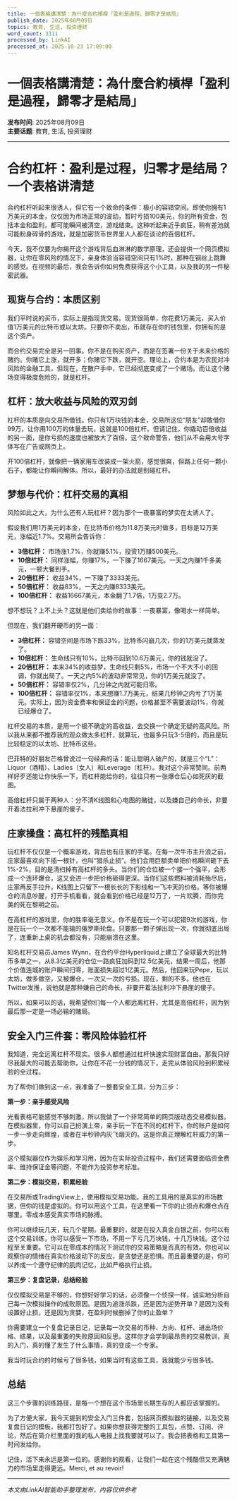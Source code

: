 ```yaml
---
title: 一個表格講清楚：為什麼合約槓桿「盈利是過程，歸零才是結局」
publish_date: 2025年08月09日
topics: 教育, 生活, 投资理财
word_count: 3311
processed_by: LinkAI
processed_at: 2025-10-23 17:09:00
---
```


# 一個表格講清楚：為什麼合約槓桿「盈利是過程，歸零才是結局」

**发布时间**: 2025年08月09日  
**主要话题**: 教育, 生活, 投资理财

---

# 合约杠杆：盈利是过程，归零才是结局？一个表格讲清楚

合约杠杆听起来很诱人，但它有一个致命的条件：极小的容错空间。即使你拥有1万美元的本金，仅仅因为市场正常的波动，暂时亏损100美元，你的所有资金，包括本金和盈利，都可能瞬间被清空，游戏结束。这种听起来近乎疯狂，稍有差池就可能粉身碎骨的游戏，就是加密货币世界里人人都在谈论的百倍杠杆。

今天，我不仅要为你揭开这个游戏背后血淋淋的数学原理，还会提供一个网页模拟器，让你在零风险的情况下，亲身体验当容错空间只有1%时，那种在钢丝上跳舞的感觉。在视频的最后，我会告诉你如何免费获得这个小工具，以及我的另一件秘密武器。

## 现货与合约：本质区别

我们平时说的买币，实际上是指现货交易。现货很简单，你花费1万美元，买入价值1万美元的比特币或以太坊。只要你不卖出，币就存在你的钱包里，你拥有的是这个资产。

而合约交易完全是另一回事。你不是在购买资产，而是在签署一份关于未来价格的赌约。你赌它上涨，就开多；你赌它下跌，就开空。理论上，合约本是为农民对冲风险的金融工具，但现在，在散户手中，它已经彻底变成了一个赌场。而让这个赌场变得极度危险的，就是杠杆。

## 杠杆：放大收益与风险的双刃剑

杠杆的本质是向交易所借钱。你只有1万块钱的本金，交易所这位“朋友”却敢借你99万，让你用100万的体量去玩，这就是100倍杠杆。但请记住，你撬动百倍收益的另一面，是你亏损的速度也被放大了百倍。这个致命警告，他们从不会用大号字体写在广告或网页上。

开100倍杠杆，就像把一辆家用车改装成一架火箭，感觉很爽，但路上任何一颗小石子，都能让你瞬间解体。所以，最好的办法就是别碰杠杆。

## 梦想与代价：杠杆交易的真相

风险如此之大，为什么还有人玩杠杆？因为那个一夜暴富的梦实在太诱人了。

假设我们用1万美元的本金，在比特币价格为11.8万美元时做多，目标是12万美元，涨幅近1.7%。交易所会告诉你：

*   **3倍杠杆：** 市场涨1.7%，你就赚5.1%，投资1万赚500美元。
*   **10倍杠杆：** 同样涨幅，你赚17%，一下赚了1667美元。一天之内赚1千多美元，一顿大餐到手。
*   **20倍杠杆：** 收益34%，一下赚了3333美元。
*   **50倍杠杆：** 收益83%，一天之内赚8333美元。
*   **100倍杠杆：** 收益16667美元，本金翻了1.7倍，1万变2.7万。

想不想玩？上不上头？这就是他们卖给你的故事：一夜暴富，像喝水一样简单。

但现在，我们翻开硬币的另一面：

*   **3倍杠杆：** 容错空间是市场下跌33%，比特币闪崩几次，你的1万美元就蒸发了。
*   **10倍杠杆：** 生命线只有10%，比特币回到10.6万美元，你的钱就没了。
*   **20倍杠杆：** 本来34%的收益梦，生命线只剩5%，市场一个不大不小的回调，你就出局了。一天之内5%的波动非常常见，你的1万美元就没了。
*   **50倍杠杆：** 容错率仅2%，几分钟之内就可能归零。
*   **100倍杠杆：** 容错率仅1%，本来想赚1.7万美元，结果几秒钟之内亏了1万美元。实际上，因为资金费率和保证金的问题，价格甚至不需要波动1%，你就已经爆仓了。

杠杆交易的本质，是用一个极不确定的高收益，去交换一个确定无疑的高风险。所以我从来都不推荐我的观众做太多杠杆，就算玩，也最多只玩3-5倍的，而且是玩比较稳定的以太坊、比特币这些。

巴菲特的好朋友芒格曾说过一句经典的话：能让聪明人破产的，就是三个“L”：Liquor（酒精）、Ladies（女人）和Leverage（杠杆）。我对这个非常赞同。前两样好歹还能让你快乐一下，而杠杆能给你的，往往只有一张爆仓后心如死灰的截图。

高倍杠杆只属于两种人：分不清K线图和心电图的赌徒，以及嫌自己的命长，非要开着法拉利冲下悬崖的傻子。

## 庄家操盘：高杠杆的残酷真相

玩杠杆不仅仅是一个概率游戏，背后也有庄家的手笔。在每一次牛市主升浪之前，庄家最喜欢向下插一根针，也叫“猎杀止损”。他们会用巨额卖单把价格瞬间砸下去1%-2%，目的是清扫掉有高杠杆的多头。当你们的仓位被一个接一个强平，会形成一个连环爆仓，这又会进一步把价格砸得更深。当你们这些燃料被消耗殆尽后，庄家再反手拉升，K线图上只留下一根长长的下影线和一飞冲天的价格。等你被爆仓的消息吵醒，打开手机看看，就会看到价格已经是12万了，一片欢腾，而你完美的死在黎明之前。

在高杠杆的游戏里，你的胜率毫无意义。你不是在玩一个可以犯错9次的游戏，你是在玩一个一次都不能输的俄罗斯轮盘。只要那一颗子弹出现一次，你就彻底出局了，连重新上桌的机会都没有，只能崩溃在这里。

知名杠杆交易员James Wynn，在合约平台Hyperliquid上建立了全球最大的比特币多单之一，从8.3亿美元的仓位一路疯狂加码到12.5亿美元，结果一周后，他那个价值连城的账户瞬间归零，账面损失超过1亿美元。然后，他回来玩Pepe，玩以太坊，做多做空，又被爆仓，一次又一次的亏损。现在，剩的不多。他也在Twitter发推，说他就是那种嫌自己的命长，非要开着法拉利冲下悬崖的傻子。

所以，如果可以的话，我希望你们每一个人都远离杠杆，尤其是高倍杠杆，因为到最后那一定是一场必输的赌局。

## 安全入门三件套：零风险体验杠杆

我知道，完全远离杠杆不现实。很多人都想通过杠杆快速实现财富自由。那我只好尽我最大的可能去帮助你，让你在不花一分钱的情况下，走完从体验风险到积累经验的全过程。

为了帮你们做到这一点，我准备了一整套安全工具，分为三步：

**第一步：亲手感受风险**

光看表格可能感觉不够刺激，所以我做了一个非常简单的网页版动态交易模拟器。在模拟器里，你可以自己扮演上帝，亲手玩一下在不同的杠杆下，你的账户是如何一步一步走向辉煌，或者在半秒钟内灰飞烟灭的。这是你真正理解杠杆威力的第一步。

这个模拟器仅作为娱乐和学习用，因为在实际投资过程中，我们还需要面临资金费率、维持保证金等问题，不能作为投资参考标准。

**第二步：模拟交易，积累经验**

在交易所或TradingView上，使用模拟交易功能。我的工具用的是真实的市场数据，但你的钱是虚拟的。你可以用这个工具，在这里看一下你的止损点和爆仓点在哪里。零成本感受真实市场的脉搏。

你可以继续玩几天，玩几个星期。最重要的，就是在投入真金白银之前，你可以有这个交易训练，你可以感受一下市场，不用一下亏几万块钱，十几万块钱。这个过程至关重要。它可以在零成本的情况下测试你的交易策略是否真的有效。你也可以观察你的情绪在真实价格波动下的反应，是贪婪还是恐惧。而且最重要的是，你可以养成一个遵守纪律的肌肉记忆，比如严格执行止损。

**第三步：复盘记录，总结经验**

仅仅模拟交易是不够的，你想好好学习的话，必须像一个侦探一样，诚实地分析自己每一次模拟操作的成败原因。是因为追涨杀跌，还是因为逆势开单？是因为没有设置好止损，还是因为贪婪，在盈利时候删掉了你的止盈单？

你需要建立一个复盘记录日记，记录每一次交易的币种、方向、杠杆、进出场价格、结果，以及最重要的失败原因和反思。这样你才会学到最昂贵的交易教训，真的入门，真的懂了发生了什么事情，真的变成一个专家。

我当时玩合约的时候亏了很多钱，如果当时有这些工具，我就能少亏很多钱。

## 总结

这三个步骤的训练路径，是每一个想在这个市场里长期生存的人都应该掌握的。

为了方便大家，我今天提到的安全入门三件套，包括网页模拟器的链接，以及交易复盘日记的模板，我都打包好了。如果你想获得完整的工具包，点赞、订阅、评论，然后在简介栏里面的我的私人电报上找我要就可以了。我会把表格和工具第一时间发给你。

记住，活下来永远是第一位的。感谢你的观看，让我们一起在这个残酷但又充满魅力的市场里走得更远。Merci, et au revoir!


---

*本文由LinkAI智能助手整理发布，内容仅供参考*
